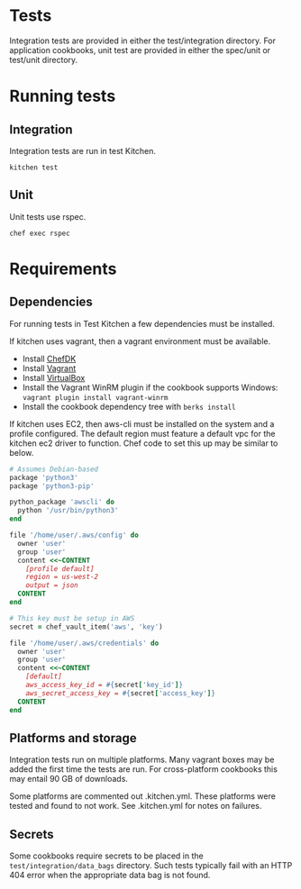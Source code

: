 # Tests

Integration tests are provided in either the test/integration directory.
For application cookbooks, unit test are provided in either the spec/unit or test/unit directory.

# Running tests

## Integration

Integration tests are run in test Kitchen.

`kitchen test`

## Unit

Unit tests use rspec.

`chef exec rspec`

# Requirements

## Dependencies

For running tests in Test Kitchen a few dependencies must be installed.

If kitchen uses vagrant, then a vagrant environment must be available.

* Install [ChefDK](https://downloads.chef.io/chef-dk)
* Install [Vagrant](https://www.vagrantup.com/downloads.html)
* Install [VirtualBox](https://www.virtualbox.org/wiki/Downloads)
* Install the Vagrant WinRM plugin if the cookbook supports Windows: `vagrant plugin install vagrant-winrm`
* Install the cookbook dependency tree with `berks install`

If kitchen uses EC2, then aws-cli must be installed on the system and a profile configured.
The default region must feature a default vpc for the kitchen ec2 driver to function.
Chef code to set this up may be similar to below.

```ruby
# Assumes Debian-based
package 'python3'
package 'python3-pip'

python_package 'awscli' do
  python '/usr/bin/python3'
end

file '/home/user/.aws/config' do
  owner 'user'
  group 'user'
  content <<~CONTENT
    [profile default]
    region = us-west-2
    output = json
  CONTENT
end

# This key must be setup in AWS
secret = chef_vault_item('aws', 'key')

file '/home/user/.aws/credentials' do
  owner 'user'
  group 'user'
  content <<~CONTENT
    [default]
    aws_access_key_id = #{secret['key_id']}
    aws_secret_access_key = #{secret['access_key']}
  CONTENT
end
```

## Platforms and storage

Integration tests run on multiple platforms.
Many vagrant boxes may be added the first time the tests are run.
For cross-platform cookbooks this may entail 90 GB of downloads.

Some platforms are commented out .kitchen.yml.
These platforms were tested and found to not work.
See .kitchen.yml for notes on failures.

## Secrets

Some cookbooks require secrets to be placed in the `test/integration/data_bags` directory.
Such tests typically fail with an HTTP 404 error when the appropriate data bag is not found.
